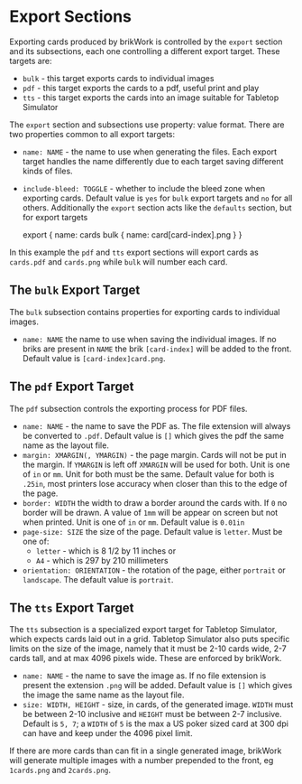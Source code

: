 # Export Sections
Exporting cards produced by brikWork is controlled by the `export` section and its subsections, each one controlling a different export target. These targets are:
 - `bulk` - this target exports cards to individual images
 - `pdf` - this target exports the cards to a pdf, useful print and play
 - `tts` - this target exports the cards into an image suitable for Tabletop Simulator

The `export` section and subsections use property: value format. There are two properties common to all export targets:
 - `name: NAME` - the name to use when generating the files. Each export target handles the name differently due to each target saving different kinds of files.
 - `include-bleed: TOGGLE` - whether to include the bleed zone when exporting cards. Default value is `yes` for `bulk` export targets and `no` for all others.
Additionally the `export` section acts like the `defaults` section, but for export targets

    export {
        name: cards
        bulk {
            name: card[card-index].png
        }
    }

In this example the `pdf` and `tts` export sections will export cards as `cards.pdf` and `cards.png` while `bulk` will number each card.

## The `bulk` Export Target
The `bulk` subsection contains properties for exporting cards to individual images.

 - `name: NAME` the name to use when saving the individual images. If no briks are present in `NAME` the brik `[card-index]` will be added to the front. Default value is `[card-index]card.png`.

## The `pdf` Export Target
The `pdf` subsection controls the exporting process for PDF files.

 - `name: NAME` - the name to save the PDF as. The file extension will always be converted to `.pdf`. Default value is `[]` which gives the pdf the same name as the layout file.
 - `margin: XMARGIN(, YMARGIN)` - the page margin. Cards will not be put in the margin. If `YMARGIN` is left off `XMARGIN` will be used for both. Unit is one of `in` or `mm`. Unit for both must be the same. Default value for both is `.25in`, most printers lose accuracy when closer than this to the edge of the page.
 - `border: WIDTH` the width to draw a border around the cards with. If `0` no border will be drawn. A value of `1mm` will be appear on screen but not when printed. Unit is one of `in` or `mm`. Default value is `0.01in`
 - `page-size: SIZE` the size of the page. Default value is `letter`. Must be one of: 
     - `letter` - which is 8 1/2 by 11 inches or
     - `A4` - which is 297 by 210 millimeters
 - `orientation: ORIENTATION` - the rotation of the page, either `portrait` or `landscape`. The default value is `portrait`.


## The `tts` Export Target
The `tts` subsection is a specialized export target for Tabletop Simulator, which expects cards laid out in a grid. Tabletop Simulator also puts specific limits on the size of the image, namely that it must be 2-10 cards wide, 2-7 cards tall, and at max 4096 pixels wide. These are enforced by brikWork.

 - `name: NAME` - the name to save the image as. If no file extension is present the extension `.png` will be added. Default value is `[]` which gives the image the same name as the layout file.
 - `size: WIDTH, HEIGHT` - size, in cards, of the generated image. `WIDTH` must be between 2-10 inclusive and `HEIGHT` must be between 2-7 inclusive. Default is `5, 7`; a `WIDTH` of `5` is the max a US poker sized card at 300 dpi can have and keep under the 4096 pixel limit.

If there are more cards than can fit in a single generated image, brikWork will generate multiple images with a number prepended to the front, eg `1cards.png` and `2cards.png`.
